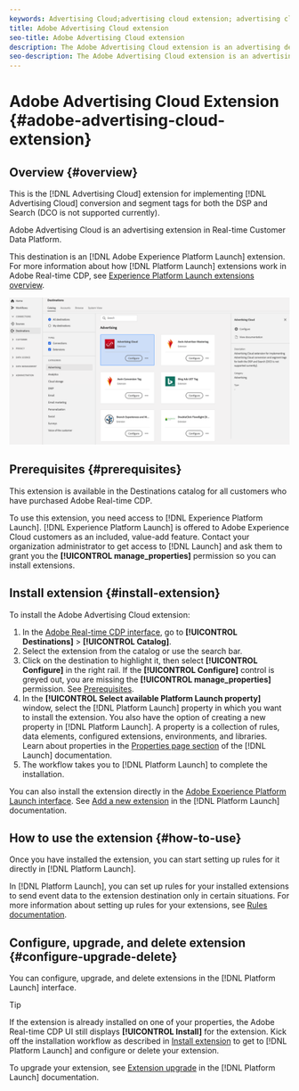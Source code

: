 ```yaml
---
keywords: Advertising Cloud;advertising cloud extension; advertising cloud destination
title: Adobe Advertising Cloud extension
seo-title: Adobe Advertising Cloud extension
description: The Adobe Advertising Cloud extension is an advertising destination in Real-time Customer Data Platform. For more information about the extension functionality, see the extension page on Adobe Exchange.
seo-description: The Adobe Advertising Cloud extension is an advertising destination in Real-time Customer Data Platform. For more information about the extension functionality, see the extension page on Adobe Exchange.
---
```


# Adobe Advertising Cloud Extension {#adobe-advertising-cloud-extension}

## Overview {#overview}

This is the [!DNL Advertising Cloud] extension for implementing [!DNL Advertising Cloud] conversion and segment tags for both the DSP and Search (DCO is not supported currently).

Adobe Advertising Cloud is an advertising extension in Real-time Customer Data Platform.

This destination is an [!DNL Adobe Experience Platform Launch] extension. For more information about how [!DNL Platform Launch] extensions work in Adobe Real-time CDP, see [Experience Platform Launch extensions overview](/help/rtcdp/destinations/experience-platform-launch-extensions.md).

![Adobe Advertising Cloud extension](/help/rtcdp/destinations/assets/adobe-advertising-cloud-extension.png)

## Prerequisites {#prerequisites}

This extension is available in the Destinations catalog for all customers who have purchased Adobe Real-time CDP.

To use this extension, you need access to [!DNL Experience Platform Launch]. [!DNL Experience Platform Launch] is offered to Adobe Experience Cloud customers as an included, value-add feature. Contact your organization administrator to get access to [!DNL Launch] and ask them to grant you the **[!UICONTROL manage_properties]** permission so you can install extensions.

## Install extension {#install-extension}

To install the Adobe Advertising Cloud extension:

1. In the [Adobe Real-time CDP interface](http://platform.adobe.com/), go to **[!UICONTROL Destinations]** > **[!UICONTROL Catalog]**.
2. Select the extension from the catalog or use the search bar.
3. Click on the destination to highlight it, then select **[!UICONTROL Configure]** in the right rail. If the **[!UICONTROL Configure]** control is greyed out, you are missing the **[!UICONTROL manage_properties]** permission. See [Prerequisites](#prerequisites).
4. In the **[!UICONTROL Select available Platform Launch property]** window, select the [!DNL Platform Launch] property in which you want to install the extension. You also have the option of creating a new property in [!DNL Platform Launch]. A property is a collection of rules, data elements, configured extensions, environments, and libraries. Learn about properties in the [Properties page section](https://docs.adobe.com/content/help/en/launch/using/reference/admin/companies-and-properties.html#properties-page) of the [!DNL Launch] documentation.
5. The workflow takes you to [!DNL Platform Launch] to complete the installation. 

You can also install the extension directly in the [Adobe Experience Platform Launch interface](https://launch.adobe.com/). See [Add a new extension](https://docs.adobe.com/content/help/en/launch/using/reference/manage-resources/extensions/overview.html#add-a-new-extension) in the [!DNL Platform Launch] documentation.


## How to use the extension {#how-to-use}

Once you have installed the extension, you can start setting up rules for it directly in [!DNL Platform Launch].

In [!DNL Platform Launch], you can set up rules for your installed extensions to send event data to the extension destination only in certain situations. For more information about setting up rules for your extensions, see [Rules documentation](https://docs.adobe.com/help/en/launch/using/reference/manage-resources/rules.html).

## Configure, upgrade, and delete extension {#configure-upgrade-delete}

You can configure, upgrade, and delete extensions in the [!DNL Platform Launch] interface.

>[!TIP]
>
>If the extension is already installed on one of your properties, the Adobe Real-time CDP UI still displays **[!UICONTROL Install]** for the extension. Kick off the installation workflow as described in [Install extension](#install-extension) to get to [!DNL Platform Launch] and configure or delete your extension.

To upgrade your extension, see [Extension upgrade](https://docs.adobe.com/content/help/en/launch/using/reference/manage-resources/extensions/extension-upgrade.html) in the [!DNL Platform Launch] documentation.
